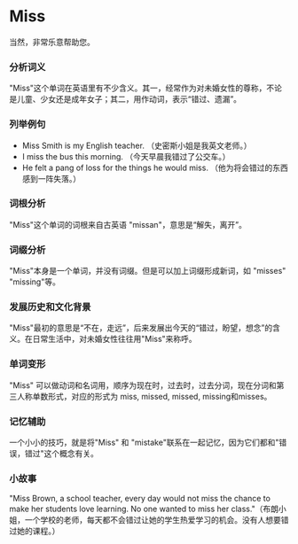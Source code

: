 # Miss

当然，非常乐意帮助您。

  

### 分析词义

  

"Miss"这个单词在英语里有不少含义。其一，经常作为对未婚女性的尊称，不论是儿童、少女还是成年女子；其二，用作动词，表示“错过、遗漏”。

  

### 列举例句

  

*   Miss Smith is my English teacher. （史密斯小姐是我英文老师。）
*   I miss the bus this morning. （今天早晨我错过了公交车。）
*   He felt a pang of loss for the things he would miss. （他为将会错过的东西感到一阵失落。）

  

### 词根分析

  

"Miss"这个单词的词根来自古英语 "missan"，意思是“解失，离开”。

  

### 词缀分析

  

"Miss"本身是一个单词，并没有词缀。但是可以加上词缀形成新词，如 "misses" "missing"等。

  

### 发展历史和文化背景

  

"Miss"最初的意思是“不在，走远”，后来发展出今天的“错过，盼望，想念”的含义。在日常生活中，对未婚女性往往用"Miss"来称呼。

  

### 单词变形

  

"Miss" 可以做动词和名词用，顺序为现在时，过去时，过去分词，现在分词和第三人称单数形式，对应的形式为 miss, missed, missed, missing和misses。

  

### 记忆辅助

  

一个小小的技巧，就是将"Miss" 和 "mistake"联系在一起记忆，因为它们都和"错误，错过"这个概念有关。

  

### 小故事

  

"Miss Brown, a school teacher, every day would not miss the chance to make her students love learning. No one wanted to miss her class."（布朗小姐，一个学校的老师，每天都不会错过让她的学生热爱学习的机会。没有人想要错过她的课程。）
